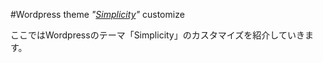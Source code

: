 #Wordpress theme *"[Simplicity](http://wp-simplicity.com,"Simplicity")"* customize

ここではWordpressのテーマ「Simplicity」のカスタマイズを紹介していきます。
